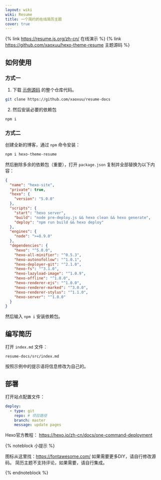 ```yaml
---
layout: wiki
wiki: Resume
title: 一个简约的在线简历主题
cover: true
---
```


{% link https://resume.js.org/zh-cn/ 在线演示 %}
{% link https://github.com/xaoxuu/hexo-theme-resume 主题源码 %}

<!-- more -->

## 如何使用

### 方式一

1. 下载 [示例源码](https://github.com/xaoxuu/resume-docs) 的整个仓库代码。
```sh
git clone https://github.com/xaoxuu/resume-docs
```

2. 然后安装必要的依赖包
```sh
npm i
```


### 方式二

创建全新的博客，通过 `npm` 命令安装：

```bash
npm i hexo-theme-resume
```

然后删除多余的依赖包（重要），打开 `package.json` 复制并全部替换为以下内容：

```json
{
  "name": "hexo-site",
  "private": true,
  "hexo": {
    "version": "5.0.0"
  },
  "scripts": {
    "start": "hexo server",
    "build": "node pre-deploy.js && hexo clean && hexo generate",
    "deploy": "npm run build && hexo deploy"
  },
  "engines": {
    "node": ">=8.9.0"
  },
  "dependencies": {
    "hexo": "^5.0.0",
    "hexo-all-minifier": "^0.5.3",
    "hexo-autonofollow": "^1.0.1",
    "hexo-deployer-git": "^2.1.0",
    "hexo-fs": "^3.1.0",
    "hexo-lazyload-image": "^1.0.9",
    "hexo-offline": "^1.0.0",
    "hexo-renderer-ejs": "^1.0.0",
    "hexo-renderer-marked": "^3.0.0",
    "hexo-renderer-stylus": "^1.1.0",
    "hexo-server": "^1.0.0"
  }
}
```

然后输入 `npm i` 安装依赖包。


## 编写简历

打开 `index.md` 文件：
```
resume-docs/src/index.md
```

按照示例中的提示语将信息修改为自己的。

## 部署

打开站点配置文件：
```yaml resume-docs/_config.yaml
deploy:
  - type: git
    repo: # 项目路径
    branch: master
    message: update pages
```

Hexo官方教程： https://hexo.io/zh-cn/docs/one-command-deployment

{% noteblock 小提示 %}

图标从这里找：https://fontawesome.com/
如果需要更多DIY，请自行修改源码。
简历主题不支持评论，如果需要，请自行集成。

{% endnoteblock %}
